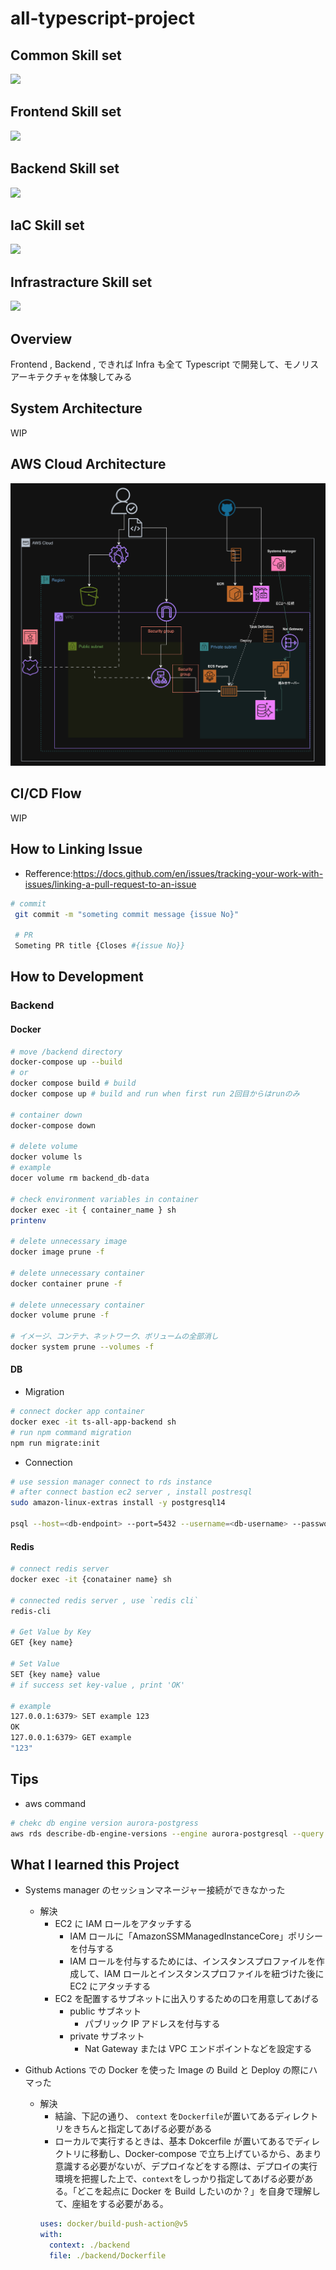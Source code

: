 # all-typescript-project

## Common Skill set

<p align="left">
  <a href="https://skillicons.dev">
    <img src="https://skillicons.dev/icons?i=github,githubactions,docker" />
  </a>
</p>

## Frontend Skill set

<p align="left">
  <a href="https://skillicons.dev">
    <img src="https://skillicons.dev/icons?i=npm,ts,react,vite,vitest,materialui" />
  </a>
</p>

## Backend Skill set

<p align="left">
  <a href="https://skillicons.dev">
    <img src="https://skillicons.dev/icons?i=npm,ts,nodejs,prisma,postgres" />
  </a>
</p>

## IaC Skill set

<p align="left">
  <a href="https://skillicons.dev">
    <img src="https://skillicons.dev/icons?i=terraform" />
  </a>
</p>

## Infrastracture Skill set

<p align="left">
  <a href="https://skillicons.dev">
    <img src="https://skillicons.dev/icons?i=aws,linux" />
  </a>
</p>

## Overview

Frontend , Backend , できれば Infra も全て Typescript で開発して、モノリスアーキテクチャを体験してみる

## System Architecture

WIP

## AWS Cloud Architecture

![Infra](docs/構成図3.png)

## CI/CD Flow

WIP

## How to Linking Issue

- Refference:https://docs.github.com/en/issues/tracking-your-work-with-issues/linking-a-pull-request-to-an-issue

```sh
# commit
 git commit -m "someting commit message {issue No}"

 # PR
 Someting PR title {Closes #{issue No}}
```

## How to Development

### Backend

#### Docker

```sh
# move /backend directory
docker-compose up --build
# or
docker compose build # build
docker compose up # build and run when first run 2回目からはrunのみ

# container down
docker-compose down

# delete volume
docker volume ls
# example
docer volume rm backend_db-data

# check environment variables in container
docker exec -it { container_name } sh
printenv

# delete unnecessary image
docker image prune -f

# delete unnecessary container
docker container prune -f

# delete unnecessary container
docker volume prune -f

# イメージ、コンテナ、ネットワーク、ボリュームの全部消し
docker system prune --volumes -f
```

#### DB

- Migration

```sh
# connect docker app container
docker exec -it ts-all-app-backend sh
# run npm command migration
npm run migrate:init
```

- Connection

```sh
# use session manager connect to rds instance
# after connect bastion ec2 server , install postresql
sudo amazon-linux-extras install -y postgresql14

psql --host=<db-endpoint> --port=5432 --username=<db-username> --password --dbname=<db-name>
```

#### Redis

```sh
# connect redis server
docker exec -it {conatainer name} sh

# connected redis server , use `redis cli`
redis-cli

# Get Value by Key
GET {key name}

# Set Value
SET {key name} value
# if success set key-value , print 'OK'

# example
127.0.0.1:6379> SET example 123
OK
127.0.0.1:6379> GET example
"123"
```

## Tips

- aws command

```sh
# chekc db engine version aurora-postgress
aws rds describe-db-engine-versions --engine aurora-postgresql --query '*[].[EngineVersion]' --output text --region us-east-2
```

## What I learned this Project

- Systems manager のセッションマネージャー接続ができなかった

  - 解決
    - EC2 に IAM ロールをアタッチする
      - IAM ロールに「AmazonSSMManagedInstanceCore」ポリシーを付与する
      - IAM ロールを付与するためには、インスタンスプロファイルを作成して、IAM ロールとインスタンスプロファイルを紐づけた後に EC2 にアタッチする
    - EC2 を配置するサブネットに出入りするための口を用意してあげる
      - public サブネット
        - パブリック IP アドレスを付与する
      - private サブネット
        - Nat Gateway または VPC エンドポイントなどを設定する

- Github Actions での Docker を使った Image の Build と Deploy の際にハマった

  - 解決
    - 結論、下記の通り、 `context` を`Dockerfile`が置いてあるディレクトリをきちんと指定してあげる必要がある
    - ローカルで実行するときは、基本 Dokcerfile が置いてあるでディレクトリに移動し、Docker-compose で立ち上げているから、あまり意識する必要がないが、デプロイなどをする際は、デプロイの実行環境を把握した上で、`context`をしっかり指定してあげる必要がある。「どこを起点に Docker を Build したいのか？」を自身で理解して、座組をする必要がある。
    ```yml
    uses: docker/build-push-action@v5
    with:
      context: ./backend
      file: ./backend/Dockerfile
    ```
